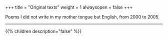+++
title = "Original texts"
weight = 1
alwaysopen = false
+++

Poems I did not write in my mother tongue but English, from 2000 to 2005.

---

{{% children description="false" %}}
